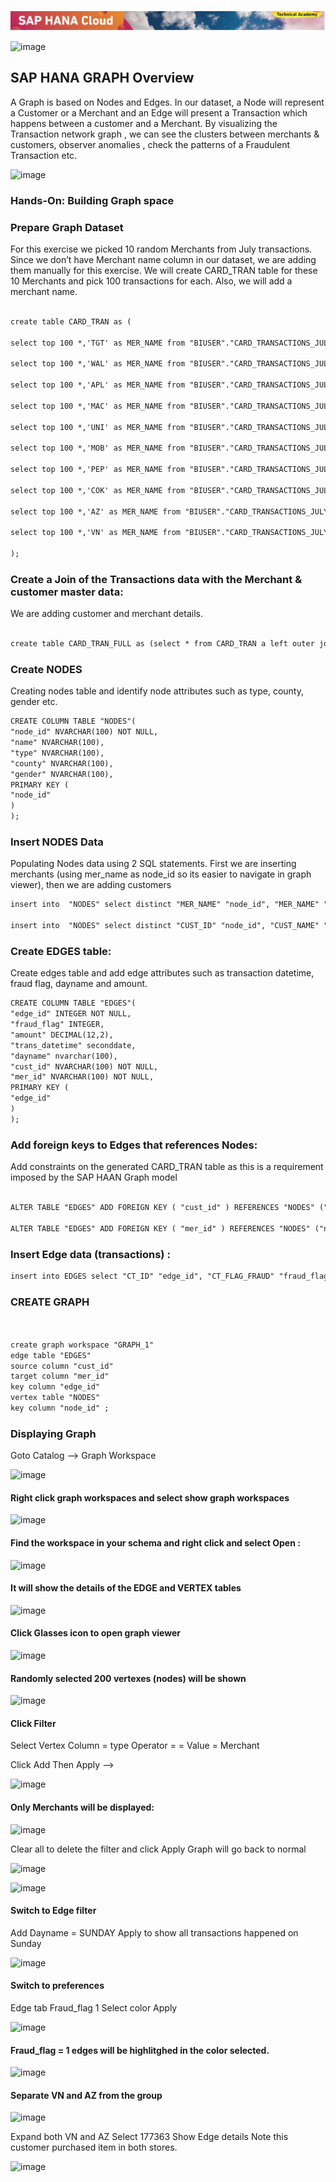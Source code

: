 ![Alt text](images/logo_hc_ta.png?raw=true "Title")

![image](https://user-images.githubusercontent.com/41034062/92675057-2a8cea00-f351-11ea-8454-6ad7881162a8.png)
## SAP HANA GRAPH Overview

A Graph is based on Nodes and Edges. In our dataset, a Node will represent a Customer or a Merchant and an Edge will present a Transaction which happens between a customer and a Merchant. By visualizing the Transaction network graph , we can see the clusters between merchants & customers, observer anomalies , check the patterns of a Fraudulent Transaction etc.

![image](https://user-images.githubusercontent.com/41034062/93108557-85259d80-f6e5-11ea-94e1-b79a38b0545b.png)

### Hands-On: Building Graph space 

### Prepare Graph Dataset 
For this exercise we picked 10 random Merchants from July transactions. Since we don’t have Merchant name column in our dataset, we are adding them manually for this exercise. We will create CARD_TRAN table for these 10 Merchants and pick 100 transactions for each. Also, we will add a merchant name. 


```markdown

create table CARD_TRAN as ( 

select top 100 *,'TGT' as MER_NAME from "BIUSER"."CARD_TRANSACTIONS_JULY_2020" where CT_MER_ID='7010' union 

select top 100 *,'WAL' as MER_NAME from "BIUSER"."CARD_TRANSACTIONS_JULY_2020" where CT_MER_ID='7011' union 

select top 100 *,'APL' as MER_NAME from "BIUSER"."CARD_TRANSACTIONS_JULY_2020" where CT_MER_ID='6927' union 

select top 100 *,'MAC' as MER_NAME from "BIUSER"."CARD_TRANSACTIONS_JULY_2020" where CT_MER_ID='6059' union 

select top 100 *,'UNI' as MER_NAME from "BIUSER"."CARD_TRANSACTIONS_JULY_2020" where CT_MER_ID='7238' union 

select top 100 *,'MOB' as MER_NAME from "BIUSER"."CARD_TRANSACTIONS_JULY_2020" where CT_MER_ID='5655' union 

select top 100 *,'PEP' as MER_NAME from "BIUSER"."CARD_TRANSACTIONS_JULY_2020" where CT_MER_ID='5877' union 

select top 100 *,'COK' as MER_NAME from "BIUSER"."CARD_TRANSACTIONS_JULY_2020" where CT_MER_ID='5209' union 

select top 100 *,'AZ' as MER_NAME from "BIUSER"."CARD_TRANSACTIONS_JULY_2020" where CT_MER_ID='6604' union 

select top 100 *,'VN' as MER_NAME from "BIUSER"."CARD_TRANSACTIONS_JULY_2020" where CT_MER_ID='7897' 

); 
```


### Create a Join of the Transactions data with the Merchant & customer master data:

We are adding customer and merchant details. 

```markdown

create table CARD_TRAN_FULL as (select * from CARD_TRAN a left outer join SOURCEDATA.MERCHANT_CA b on a.CT_MER_ID=b.MER_ID left outer join SOURCEDATA.CUSTOMER c on c.CUST_ID=a.CT_CUST_ID);
```
### Create NODES 
Creating nodes table and identify node attributes such as type, county, gender etc. 

```markdown
CREATE COLUMN TABLE "NODES"( 
"node_id" NVARCHAR(100) NOT NULL,
"name" NVARCHAR(100),
"type" NVARCHAR(100), 
"county" NVARCHAR(100),
"gender" NVARCHAR(100), 
PRIMARY KEY ( 
"node_id" 
) 
); 
```

### Insert NODES Data
Populating Nodes data using 2 SQL statements. First we are inserting merchants (using mer_name as node_id so its easier to navigate in graph viewer), then we are adding customers 
```markdown
insert into  "NODES" select distinct "MER_NAME" "node_id", "MER_NAME" "name", 'Merchant' "type", "COUNTY", '' "gender" from CARD_TRAN_FULL; 

insert into  "NODES" select distinct "CUST_ID" "node_id", "CUST_NAME" "name", 'Customer' "type", '' "COUNTY", "CUST_SEX" "gender" from CARD_TRAN_FULL; 
```
### Create EDGES table: 

Create edges table and add edge attributes such as transaction datetime, fraud flag, dayname and amount.
```markdown
CREATE COLUMN TABLE "EDGES"( 
"edge_id" INTEGER NOT NULL, 
"fraud_flag" INTEGER, 
"amount" DECIMAL(12,2), 
"trans_datetime" seconddate, 
"dayname" nvarchar(100), 
"cust_id" NVARCHAR(100) NOT NULL, 
"mer_id" NVARCHAR(100) NOT NULL, 
PRIMARY KEY ( 
"edge_id" 
) 
); 
```
### Add foreign keys to Edges that references Nodes: 
Add constraints on the generated CARD_TRAN table as this is a requirement imposed by the SAP HAAN Graph model

```markdown

ALTER TABLE "EDGES" ADD FOREIGN KEY ( "cust_id" ) REFERENCES "NODES" ("node_id") ON UPDATE CASCADE ON DELETE CASCADE ENFORCED VALIDATED ; 

ALTER TABLE "EDGES" ADD FOREIGN KEY ( "mer_id" ) REFERENCES "NODES" ("node_id") ON UPDATE CASCADE ON DELETE CASCADE ENFORCED VALIDATED ; 
```

### Insert Edge data (transactions) :
```markdown
insert into EDGES select "CT_ID" "edge_id", "CT_FLAG_FRAUD" "fraud_flag", "CT_AMOUNT" "amount", "CT_DATE" "trans_datetime", dayname("CT_DATE") "dayname", "CT_CUST_ID" "cust_id", "MER_NAME" "mer_id" from CARD_TRAN_FULL; 
```


### CREATE GRAPH
```markdown
 

create graph workspace "GRAPH_1" 
edge table "EDGES" 
source column "cust_id" 
target column "mer_id" 
key column "edge_id" 
vertex table "NODES" 
key column "node_id" ; 

 ```
### Displaying Graph
Goto Catalog --> Graph Workspace

![image](https://user-images.githubusercontent.com/41034062/93111458-3d087a00-f6e9-11ea-8dd6-e453f0fc6057.png)


#### Right click graph workspaces and select show graph workspaces



![image](https://user-images.githubusercontent.com/41034062/93111622-77721700-f6e9-11ea-85d0-abd4ab58720a.png)



#### Find the workspace in your schema and right click and select Open :


![image](https://user-images.githubusercontent.com/41034062/93111706-8f499b00-f6e9-11ea-8133-122781e3ef42.png)


#### It will show the details of the EDGE and VERTEX tables


![image](https://user-images.githubusercontent.com/41034062/93111796-b607d180-f6e9-11ea-8747-4677f482fddf.png)


#### Click Glasses icon to open graph viewer


![image](https://user-images.githubusercontent.com/41034062/93111832-c61fb100-f6e9-11ea-870b-2e4a4e9b2e4d.png)


#### Randomly selected 200 vertexes (nodes) will be shown


![image](https://user-images.githubusercontent.com/41034062/93112088-21ea3a00-f6ea-11ea-9b9a-845dc2707586.png)

#### Click Filter
Select Vertex
Column = type
Operator = =
Value = Merchant

Click Add Then Apply -->

![image](https://user-images.githubusercontent.com/41034062/93112194-46461680-f6ea-11ea-8361-b89dc7724b1f.png)


#### Only Merchants will be displayed:


![image](https://user-images.githubusercontent.com/41034062/93112276-61b12180-f6ea-11ea-8540-e1f976db33a6.png)

Clear all to delete the filter and click Apply
Graph will go back to normal

![image](https://user-images.githubusercontent.com/41034062/93112558-bb195080-f6ea-11ea-9f71-7ce0f066c17f.png)

![image](https://user-images.githubusercontent.com/41034062/93112477-a8068080-f6ea-11ea-8f48-d9e11785623d.png)


#### Switch to Edge filter
Add
Dayname = SUNDAY
Apply to show all transactions happened on Sunday

![image](https://user-images.githubusercontent.com/41034062/93112626-cff5e400-f6ea-11ea-8ea8-0875ea1afdb7.png)


#### Switch to preferences
Edge tab
Fraud_flag 1 
Select color
Apply

![image](https://user-images.githubusercontent.com/41034062/93112754-f1ef6680-f6ea-11ea-92cc-260aa110b218.png)


#### Fraud_flag = 1 edges will be highlitghed in the color selected.

![image](https://user-images.githubusercontent.com/41034062/93112897-1a776080-f6eb-11ea-9d65-981ac737fa62.png)


#### Separate VN and AZ from the group

![image](https://user-images.githubusercontent.com/41034062/93113099-56aac100-f6eb-11ea-9f45-7e7404ee2527.png)

Expand both VN and AZ
Select 177363
Show Edge details
Note this customer purchased item in both stores.

![image](https://user-images.githubusercontent.com/41034062/93113217-7e018e00-f6eb-11ea-8c36-b8be292dd487.png)

